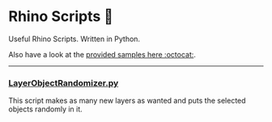 # Rhino Scripts 🦏

Useful Rhino Scripts. Written in Python.  

Also have a look at the [provided samples here :octocat:](https://github.com/mcneel/rhino-developer-samples).

---

### [LayerObjectRandomizer.py](https://github.com/runxel/rhino-scripts/blob/master/LayerObjectRandomizer.py)
This script makes as many new layers as wanted and puts the selected objects randomly in it.
